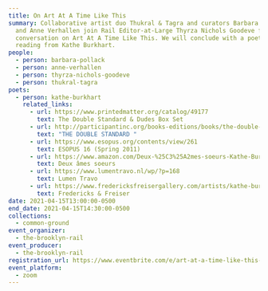 ```yaml
---
title: On Art At A Time Like This
summary: Collaborative artist duo Thukral & Tagra and curators Barbara Pollack
  and Anne Verhallen join Rail Editor-at-Large Thyrza Nichols Goodeve for a
  conversation on Art At A Time Like This. We will conclude with a poetry
  reading from Kathe Burkhart.
people:
  - person: barbara-pollack
  - person: anne-verhallen
  - person: thyrza-nichols-goodeve
  - person: thukral-tagra
poets:
  - person: kathe-burkhart
    related_links:
      - url: https://www.printedmatter.org/catalog/49177
        text: The Double Standard & Dudes Box Set
      - url: http://participantinc.org/books-editions/books/the-double-standard
        text: "THE DOUBLE STANDARD "
      - url: https://www.esopus.org/contents/view/261
        text: ESOPUS 16 (Spring 2011)
      - url: https://www.amazon.com/Deux-%25C3%25A2mes-soeurs-Kathe-Burkhart/dp/2012357121
        text: Deux âmes soeurs
      - url: https://www.lumentravo.nl/wp/?p=168
        text: Lumen Travo
      - url: https://www.fredericksfreisergallery.com/artists/kathe-burkhart
        text: Fredericks & Freiser
date: 2021-04-15T13:00:00-0500
end_date: 2021-04-15T14:30:00-0500
collections:
  - common-ground
event_organizer:
  - the-brooklyn-rail
event_producer:
  - the-brooklyn-rail
registration_url: https://www.eventbrite.com/e/art-at-a-time-like-this-tickets-150065378587
event_platform:
  - zoom
---
```

